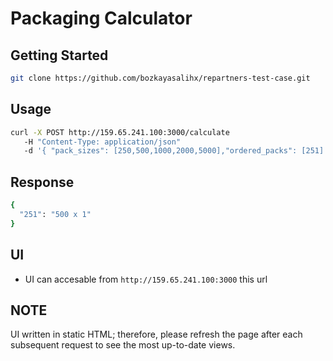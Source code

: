 # Packaging Calculator


## Getting Started

```sh
git clone https://github.com/bozkayasalihx/repartners-test-case.git
```

## Usage 

```sh 
curl -X POST http://159.65.241.100:3000/calculate 
   -H "Content-Type: application/json"
   -d '{ "pack_sizes": [250,500,1000,2000,5000],"ordered_packs": [251]'  
```

## Response 
```sh
{
  "251": "500 x 1"
}

```


## UI
* UI can accesable from `http://159.65.241.100:3000` this url


## NOTE
UI written in static HTML; therefore, please refresh the page after each subsequent request to see the most up-to-date views.

